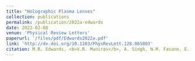 ```yaml
---
title: "Holographic Plasma Lenses"
collection: publications
permalink: /publication/2022a-edwards
date: 2022-02-08
venue: 'Physical Review Letters'
paperurl: '/files/pdf/Edwards2022a.pdf'
link: 'http://dx.doi.org/10.1103/PhysRevLett.128.065003'
citation: M.R. Edwards, <b>V.R. Munirov</b>, A. Singh, N.M. Fasano, E. Kur, N. Lemos, J.M. Mikhailova, J.S. Wurtele, and P. Michel, <i>Holographic Plasma Lenses</i>, Phys. Rev. Lett., 128, 065003 (2022), (Featured in Physics)
---
```

